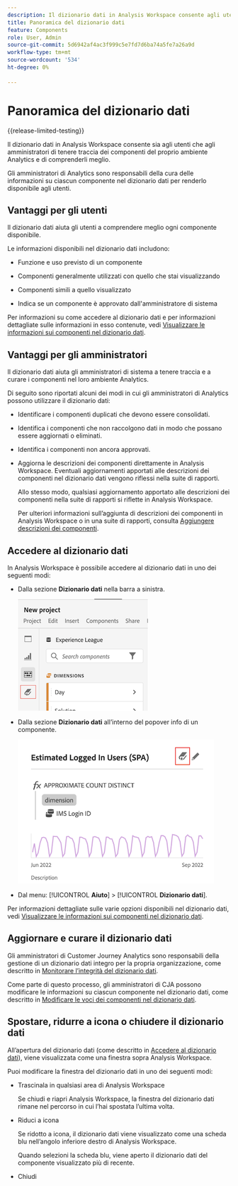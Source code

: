 ```yaml
---
description: Il dizionario dati in Analysis Workspace consente agli utenti di catalogare e tenere traccia dei vari componenti in Analysis Workspace, incluso l’uso previsto, che vengono approvati, che sono duplicati e così via.
title: Panoramica del dizionario dati
feature: Components
role: User, Admin
source-git-commit: 5d6942af4ac3f999c5e7fd7d6ba74a5fe7a26a9d
workflow-type: tm+mt
source-wordcount: '534'
ht-degree: 0%

---
```


# Panoramica del dizionario dati

{{release-limited-testing}}

Il dizionario dati in Analysis Workspace consente sia agli utenti che agli amministratori di tenere traccia dei componenti del proprio ambiente Analytics e di comprenderli meglio.

Gli amministratori di Analytics sono responsabili della cura delle informazioni su ciascun componente nel dizionario dati per renderlo disponibile agli utenti.

## Vantaggi per gli utenti

Il dizionario dati aiuta gli utenti a comprendere meglio ogni componente disponibile.

Le informazioni disponibili nel dizionario dati includono:

* Funzione e uso previsto di un componente

* Componenti generalmente utilizzati con quello che stai visualizzando

* Componenti simili a quello visualizzato

* Indica se un componente è approvato dall&#39;amministratore di sistema

Per informazioni su come accedere al dizionario dati e per informazioni dettagliate sulle informazioni in esso contenute, vedi [Visualizzare le informazioni sui componenti nel dizionario dati](/help/components/data-dictionary/view-data-dictionary.md).

## Vantaggi per gli amministratori

Il dizionario dati aiuta gli amministratori di sistema a tenere traccia e a curare i componenti nel loro ambiente Analytics.

Di seguito sono riportati alcuni dei modi in cui gli amministratori di Analytics possono utilizzare il dizionario dati:

* Identificare i componenti duplicati che devono essere consolidati.

* Identifica i componenti che non raccolgono dati in modo che possano essere aggiornati o eliminati.

* Identifica i componenti non ancora approvati.

* Aggiorna le descrizioni dei componenti direttamente in Analysis Workspace. Eventuali aggiornamenti apportati alle descrizioni dei componenti nel dizionario dati vengono riflessi nella suite di rapporti.

   Allo stesso modo, qualsiasi aggiornamento apportato alle descrizioni dei componenti nella suite di rapporti si riflette in Analysis Workspace.

   Per ulteriori informazioni sull’aggiunta di descrizioni dei componenti in Analysis Workspace o in una suite di rapporti, consulta [Aggiungere descrizioni dei componenti](/help/components/add-component-descriptions.md).

## Accedere al dizionario dati

In Analysis Workspace è possibile accedere al dizionario dati in uno dei seguenti modi:

* Dalla sezione **Dizionario dati** nella barra a sinistra.

   ![Icona Dizionario dati nella barra a sinistra](assets/data-dictionary-access-icon.png)

* Dalla sezione **Dizionario dati** all’interno del popover info di un componente.

   ![Icona del dizionario dati nel popover delle informazioni](assets/data-dictionary-access-infopopover.png)
   <!--update screenshot; this was taken from a mock-->

* Dal menu: [!UICONTROL **Aiuto**] > [!UICONTROL **Dizionario dati**].

Per informazioni dettagliate sulle varie opzioni disponibili nel dizionario dati, vedi [Visualizzare le informazioni sui componenti nel dizionario dati](/help/components/data-dictionary/view-data-dictionary.md).

## Aggiornare e curare il dizionario dati

Gli amministratori di Customer Journey Analytics sono responsabili della gestione di un dizionario dati integro per la propria organizzazione, come descritto in [Monitorare l’integrità del dizionario dati](/help/components/data-dictionary/monitor-data-dictionary-health.md).

Come parte di questo processo, gli amministratori di CJA possono modificare le informazioni su ciascun componente nel dizionario dati, come descritto in [Modificare le voci dei componenti nel dizionario dati](/help/components/data-dictionary/edit-entries-data-dictionary.md).

## Spostare, ridurre a icona o chiudere il dizionario dati

All’apertura del dizionario dati (come descritto in [Accedere al dizionario dati](#access-the-data-dictionary)), viene visualizzata come una finestra sopra Analysis Workspace.

Puoi modificare la finestra del dizionario dati in uno dei seguenti modi:

* Trascinala in qualsiasi area di Analysis Workspace

   Se chiudi e riapri Analysis Workspace, la finestra del dizionario dati rimane nel percorso in cui l’hai spostata l’ultima volta. <!--True?-->

* Riduci a icona

   Se ridotto a icona, il dizionario dati viene visualizzato come una scheda blu nell’angolo inferiore destro di Analysis Workspace.

   Quando selezioni la scheda blu, viene aperto il dizionario dati del componente visualizzato più di recente.

* Chiudi
